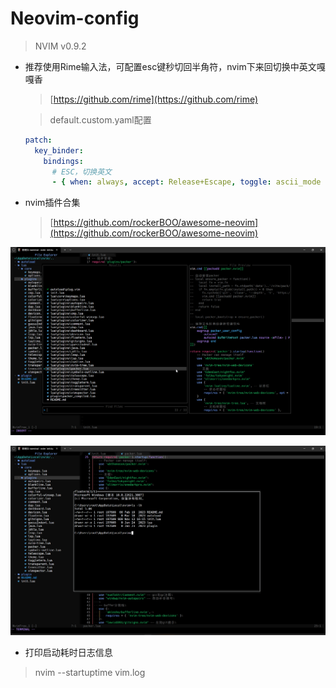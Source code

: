 # Neovim-config
> NVIM v0.9.2

- 推荐使用Rime输入法，可配置esc键秒切回半角符，nvim下来回切换中英文嘎嘎香
  > [https://github.com/rime](https://github.com/rime)
  
  > default.custom.yaml配置
  ```yaml
  patch:
    key_binder:
      bindings:
        # ESC，切换英文
        - { when: always, accept: Release+Escape, toggle: ascii_mode }

  ```

- nvim插件合集
  > [https://github.com/rockerBOO/awesome-neovim](https://github.com/rockerBOO/awesome-neovim)

![img](.images/img-02.jpg) 

![img](.images/img-01.jpg) 


- 打印启动耗时日志信息
> nvim --startuptime vim.log

